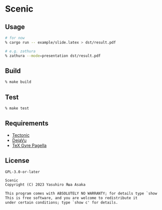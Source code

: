 # Scenic

## Usage

```zsh
# for now
% cargo run -- example/slide.latex > dst/result.pdf
```

```zsh
# e.g. zathura
% zathura --mode=presentation dst/result.pdf
```

## Build

```zsh
% make build
```

## Test

```zsh
% make test
```

## Requirements

* [Tectonic](https://github.com/tectonic-typesetting/tectonic)
* [DejaVu](https://dejavu-fonts.github.io)
* [TeX Gyre Pagella](
https://www.gust.org.pl/projecets/e-foundry/tex-gyre/pagella)

## License

`GPL-3.0-or-later`

```txt
Scenic
Copyright (C) 2023 Yasuhiro Яша Asaka

This program comes with ABSOLUTELY NO WARRANTY; for details type `show w'.
This is free software, and you are welcome to redistribute it
under certain conditions; type `show c' for details.
```
